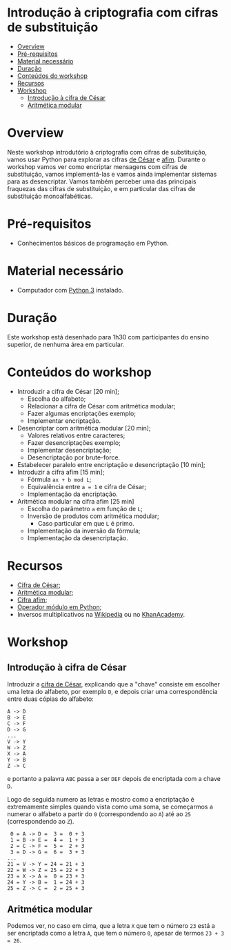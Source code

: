 
<!-- omit in toc -->
# Introdução à criptografia com cifras de substituição

- [Overview](#overview)
- [Pré-requisitos](#pr%c3%a9-requisitos)
- [Material necessário](#material-necess%c3%a1rio)
- [Duração](#dura%c3%a7%c3%a3o)
- [Conteúdos do workshop](#conte%c3%bados-do-workshop)
- [Recursos](#recursos)
- [Workshop](#workshop)
  - [Introdução à cifra de César](#introdu%c3%a7%c3%a3o-%c3%a0-cifra-de-c%c3%a9sar)
  - [Aritmética modular](#aritm%c3%a9tica-modular)


# Overview

Neste workshop introdutório à criptografia com cifras de substituição, vamos usar Python para explorar as cifras [de César][caesar-cipher] e [afim][affine-cipher]. Durante o workshop vamos ver como encriptar mensagens com cifras de substituição, vamos implementá-las e vamos ainda implementar sistemas para as desencriptar. Vamos também perceber uma das principais fraquezas das cifras de substituição, e em particular das cifras de substituição monoalfabéticas.

# Pré-requisitos

 - Conhecimentos básicos de programação em Python.

# Material necessário

 - Computador com [Python 3][python3] instalado.

# Duração

Este workshop está desenhado para 1h30 com participantes do ensino superior, de nenhuma área em particular.

# Conteúdos do workshop

 - Introduzir a cifra de César [20 min];
   - Escolha do alfabeto;
   - Relacionar a cifra de César com aritmética modular;
   - Fazer algumas encriptações exemplo;
   - Implementar encriptação.
 - Desencriptar com aritmética modular [20 min];
   - Valores relativos entre caracteres;
   - Fazer desencriptações exemplo;
   - Implementar desencriptação;
   - Desencriptação por brute-force.
 - Estabelecer paralelo entre encriptação e desencriptação [10 min];
 - Introduzir a cifra afim [15 min];
   - Fórmula `ax + b mod L`;
   - Equivalência entre `a = 1` e cifra de César;
   - Implementação da encriptação.
 - Aritmética modular na cifra afim [25 min]
   - Escolha do parâmetro `a` em função de `L`;
   - Inversão de produtos com aritmética modular;
     - Caso particular em que `L` é primo.
   - Implementação da inversão da fórmula;
   - Implementação da desencriptação.

# Recursos

  - [Cifra de César][caesar-cipher];
  - [Aritmética modular][modular-arithmetic];
  - [Cifra afim][affine-cipher];
  - [Operador módulo em Python][python-modulo-operator];
  - Inversos multiplicativos na [Wikipedia][multiplicative-inverses-wikipedia] ou no [KhanAcademy][multiplicative-inverses-khanacademy].


# Workshop

## Introdução à cifra de César

Introduzir a [cifra de César](caesar-cipher), explicando que a "chave" consiste em escolher uma letra do alfabeto, por exemplo `D`, e depois criar uma correspondência entre duas cópias do alfabeto:

```
A -> D
B -> E
C -> F
D -> G
...
V -> Y
W -> Z
X -> A
Y -> B
Z -> C
```

e portanto a palavra `ABC` passa a ser `DEF` depois de encriptada com a chave `D`.

Logo de seguida numero as letras e mostro como a encriptação é extremamente simples quando vista como uma soma, se começarmos a numerar o alfabeto a partir do `0` (correspondendo ao `A`) até ao `25` (correspondendo ao `Z`).

```
 0 = A -> D =  3 =  0 + 3
 1 = B -> E =  4 =  1 + 3
 2 = C -> F =  5 =  2 + 3
 3 = D -> G =  6 =  3 + 3
...
21 = V -> Y = 24 = 21 + 3
22 = W -> Z = 25 = 22 + 3
23 = X -> A =  0 = 23 + 3
24 = Y -> B =  1 = 24 + 3
25 = Z -> C =  2 = 25 + 3
```

## Aritmética modular

Podemos ver, no caso em cima, que a letra `X` que tem o número `23` está a ser encriptada como a letra `A`, que tem o número `0`, apesar de termos `23 + 3 = 26`.

[caesar-cipher]: https://en.wikipedia.org/wiki/Caesar_cipher
[affine-cipher]: https://en.wikipedia.org/wiki/Affine_cipher
[python3]: https://www.python.org/downloads/
[modular-arithmetic]: https://en.wikipedia.org/wiki/Modular_arithmetic
[python-modulo-operator]: https://realpython.com/python-operators-expressions/#arithmetic-operators
[multiplicative-inverses-wikipedia]: https://en.wikipedia.org/wiki/Modular_multiplicative_inverse
[multiplicative-inverses-khanacademy]: https://www.khanacademy.org/computing/computer-science/cryptography/modarithmetic/a/modular-inverses
